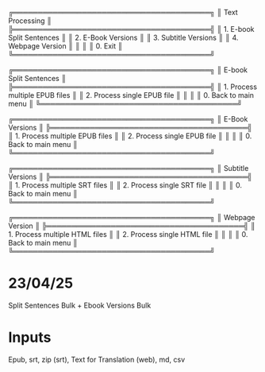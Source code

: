 ╔════════════════════════════════════════╗
║            Text Processing             ║
╠════════════════════════════════════════╣
║ 1. E-book Split Sentences              ║
║ 2. E-Book Versions                     ║
║ 3. Subtitle Versions                   ║
║ 4. Webpage Version                     ║
║                                        ║
║ 0. Exit                                ║
╚════════════════════════════════════════╝

╔════════════════════════════════════════╗
║        E-book Split Sentences          ║
╠════════════════════════════════════════╣
║ 1. Process multiple EPUB files         ║
║ 2. Process single EPUB file            ║
║                                        ║
║ 0. Back to main menu                   ║
╚════════════════════════════════════════╝

╔════════════════════════════════════════╗
║           E-Book Versions              ║
╠════════════════════════════════════════╣
║ 1. Process multiple EPUB files         ║
║ 2. Process single EPUB file            ║
║                                        ║
║ 0. Back to main menu                   ║
╚════════════════════════════════════════╝

╔════════════════════════════════════════╗
║         Subtitle Versions              ║
╠════════════════════════════════════════╣
║ 1. Process multiple SRT files          ║
║ 2. Process single SRT file             ║
║                                        ║
║ 0. Back to main menu                   ║
╚════════════════════════════════════════╝

╔════════════════════════════════════════╗
║          Webpage Version               ║
╠════════════════════════════════════════╣
║ 1. Process multiple HTML files         ║
║ 2. Process single HTML file            ║
║                                        ║
║ 0. Back to main menu                   ║
╚════════════════════════════════════════╝

# 23/04/25
Split Sentences Bulk + Ebook Versions Bulk

# Inputs
Epub, srt, zip (srt), Text for Translation (web), md, csv